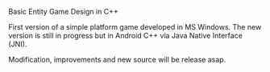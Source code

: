 Basic Entity Game Design in C++

First version of a simple platform game developed in MS Windows. The new version is still in progress but in Android C++ via Java Native Interface (JNI).

Modification, improvements and new source will be release asap.
